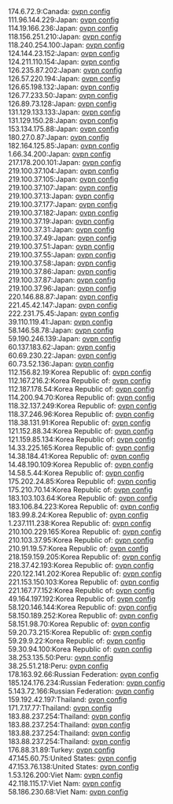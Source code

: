 174.6.72.9:Canada: [ovpn config](vpn/174_6_72_9.ovpn)  
111.96.144.229:Japan: [ovpn config](vpn/111_96_144_229.ovpn)  
114.19.166.236:Japan: [ovpn config](vpn/114_19_166_236.ovpn)  
118.156.251.210:Japan: [ovpn config](vpn/118_156_251_210.ovpn)  
118.240.254.100:Japan: [ovpn config](vpn/118_240_254_100.ovpn)  
124.144.23.152:Japan: [ovpn config](vpn/124_144_23_152.ovpn)  
124.211.110.154:Japan: [ovpn config](vpn/124_211_110_154.ovpn)  
126.235.87.202:Japan: [ovpn config](vpn/126_235_87_202.ovpn)  
126.57.220.194:Japan: [ovpn config](vpn/126_57_220_194.ovpn)  
126.65.198.132:Japan: [ovpn config](vpn/126_65_198_132.ovpn)  
126.77.233.50:Japan: [ovpn config](vpn/126_77_233_50.ovpn)  
126.89.73.128:Japan: [ovpn config](vpn/126_89_73_128.ovpn)  
131.129.133.133:Japan: [ovpn config](vpn/131_129_133_133.ovpn)  
131.129.150.28:Japan: [ovpn config](vpn/131_129_150_28.ovpn)  
153.134.175.88:Japan: [ovpn config](vpn/153_134_175_88.ovpn)  
180.27.0.87:Japan: [ovpn config](vpn/180_27_0_87.ovpn)  
182.164.125.85:Japan: [ovpn config](vpn/182_164_125_85.ovpn)  
1.66.34.200:Japan: [ovpn config](vpn/1_66_34_200.ovpn)  
217.178.200.101:Japan: [ovpn config](vpn/217_178_200_101.ovpn)  
219.100.37.104:Japan: [ovpn config](vpn/219_100_37_104.ovpn)  
219.100.37.105:Japan: [ovpn config](vpn/219_100_37_105.ovpn)  
219.100.37.107:Japan: [ovpn config](vpn/219_100_37_107.ovpn)  
219.100.37.13:Japan: [ovpn config](vpn/219_100_37_13.ovpn)  
219.100.37.177:Japan: [ovpn config](vpn/219_100_37_177.ovpn)  
219.100.37.182:Japan: [ovpn config](vpn/219_100_37_182.ovpn)  
219.100.37.19:Japan: [ovpn config](vpn/219_100_37_19.ovpn)  
219.100.37.31:Japan: [ovpn config](vpn/219_100_37_31.ovpn)  
219.100.37.49:Japan: [ovpn config](vpn/219_100_37_49.ovpn)  
219.100.37.51:Japan: [ovpn config](vpn/219_100_37_51.ovpn)  
219.100.37.55:Japan: [ovpn config](vpn/219_100_37_55.ovpn)  
219.100.37.58:Japan: [ovpn config](vpn/219_100_37_58.ovpn)  
219.100.37.86:Japan: [ovpn config](vpn/219_100_37_86.ovpn)  
219.100.37.87:Japan: [ovpn config](vpn/219_100_37_87.ovpn)  
219.100.37.96:Japan: [ovpn config](vpn/219_100_37_96.ovpn)  
220.146.88.87:Japan: [ovpn config](vpn/220_146_88_87.ovpn)  
221.45.42.147:Japan: [ovpn config](vpn/221_45_42_147.ovpn)  
222.231.75.45:Japan: [ovpn config](vpn/222_231_75_45.ovpn)  
39.110.119.41:Japan: [ovpn config](vpn/39_110_119_41.ovpn)  
58.146.58.78:Japan: [ovpn config](vpn/58_146_58_78.ovpn)  
59.190.246.139:Japan: [ovpn config](vpn/59_190_246_139.ovpn)  
60.137.183.62:Japan: [ovpn config](vpn/60_137_183_62.ovpn)  
60.69.230.22:Japan: [ovpn config](vpn/60_69_230_22.ovpn)  
60.73.52.136:Japan: [ovpn config](vpn/60_73_52_136.ovpn)  
112.156.82.19:Korea Republic of: [ovpn config](vpn/112_156_82_19.ovpn)  
112.167.216.2:Korea Republic of: [ovpn config](vpn/112_167_216_2.ovpn)  
112.187.178.54:Korea Republic of: [ovpn config](vpn/112_187_178_54.ovpn)  
114.200.94.70:Korea Republic of: [ovpn config](vpn/114_200_94_70.ovpn)  
118.32.137.249:Korea Republic of: [ovpn config](vpn/118_32_137_249.ovpn)  
118.37.246.96:Korea Republic of: [ovpn config](vpn/118_37_246_96.ovpn)  
118.38.131.91:Korea Republic of: [ovpn config](vpn/118_38_131_91.ovpn)  
121.152.88.34:Korea Republic of: [ovpn config](vpn/121_152_88_34.ovpn)  
121.159.85.134:Korea Republic of: [ovpn config](vpn/121_159_85_134.ovpn)  
14.33.225.165:Korea Republic of: [ovpn config](vpn/14_33_225_165.ovpn)  
14.38.184.41:Korea Republic of: [ovpn config](vpn/14_38_184_41.ovpn)  
14.48.190.109:Korea Republic of: [ovpn config](vpn/14_48_190_109.ovpn)  
14.58.5.44:Korea Republic of: [ovpn config](vpn/14_58_5_44.ovpn)  
175.202.24.85:Korea Republic of: [ovpn config](vpn/175_202_24_85.ovpn)  
175.210.70.14:Korea Republic of: [ovpn config](vpn/175_210_70_14.ovpn)  
183.103.103.64:Korea Republic of: [ovpn config](vpn/183_103_103_64.ovpn)  
183.106.84.223:Korea Republic of: [ovpn config](vpn/183_106_84_223.ovpn)  
183.99.8.24:Korea Republic of: [ovpn config](vpn/183_99_8_24.ovpn)  
1.237.111.238:Korea Republic of: [ovpn config](vpn/1_237_111_238.ovpn)  
210.100.229.165:Korea Republic of: [ovpn config](vpn/210_100_229_165.ovpn)  
210.103.37.95:Korea Republic of: [ovpn config](vpn/210_103_37_95.ovpn)  
210.91.19.57:Korea Republic of: [ovpn config](vpn/210_91_19_57.ovpn)  
218.159.159.205:Korea Republic of: [ovpn config](vpn/218_159_159_205.ovpn)  
218.37.42.193:Korea Republic of: [ovpn config](vpn/218_37_42_193.ovpn)  
220.122.141.202:Korea Republic of: [ovpn config](vpn/220_122_141_202.ovpn)  
221.153.150.103:Korea Republic of: [ovpn config](vpn/221_153_150_103.ovpn)  
221.167.77.152:Korea Republic of: [ovpn config](vpn/221_167_77_152.ovpn)  
49.164.197.192:Korea Republic of: [ovpn config](vpn/49_164_197_192.ovpn)  
58.120.146.144:Korea Republic of: [ovpn config](vpn/58_120_146_144.ovpn)  
58.150.189.252:Korea Republic of: [ovpn config](vpn/58_150_189_252.ovpn)  
58.151.98.70:Korea Republic of: [ovpn config](vpn/58_151_98_70.ovpn)  
59.20.73.215:Korea Republic of: [ovpn config](vpn/59_20_73_215.ovpn)  
59.29.9.22:Korea Republic of: [ovpn config](vpn/59_29_9_22.ovpn)  
59.30.94.100:Korea Republic of: [ovpn config](vpn/59_30_94_100.ovpn)  
38.253.135.50:Peru: [ovpn config](vpn/38_253_135_50.ovpn)  
38.25.51.218:Peru: [ovpn config](vpn/38_25_51_218.ovpn)  
178.163.92.66:Russian Federation: [ovpn config](vpn/178_163_92_66.ovpn)  
185.124.176.234:Russian Federation: [ovpn config](vpn/185_124_176_234.ovpn)  
5.143.72.166:Russian Federation: [ovpn config](vpn/5_143_72_166.ovpn)  
159.192.42.197:Thailand: [ovpn config](vpn/159_192_42_197.ovpn)  
171.7.17.77:Thailand: [ovpn config](vpn/171_7_17_77.ovpn)  
183.88.237.254:Thailand: [ovpn config](vpn/183_88_237_254.ovpn)  
183.88.237.254:Thailand: [ovpn config](vpn/183_88_237_254.ovpn)  
183.88.237.254:Thailand: [ovpn config](vpn/183_88_237_254.ovpn)  
183.88.237.254:Thailand: [ovpn config](vpn/183_88_237_254.ovpn)  
176.88.31.89:Turkey: [ovpn config](vpn/176_88_31_89.ovpn)  
47.145.60.75:United States: [ovpn config](vpn/47_145_60_75.ovpn)  
47.153.76.138:United States: [ovpn config](vpn/47_153_76_138.ovpn)  
1.53.126.200:Viet Nam: [ovpn config](vpn/1_53_126_200.ovpn)  
42.118.115.17:Viet Nam: [ovpn config](vpn/42_118_115_17.ovpn)  
58.186.230.68:Viet Nam: [ovpn config](vpn/58_186_230_68.ovpn)  

